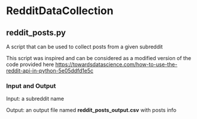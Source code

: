 # RedditDataCollection

## reddit_posts.py
A script that can be used to collect posts from a given subreddit

This script was inspired and can be considered as a modified version of the code provided here 
https://towardsdatascience.com/how-to-use-the-reddit-api-in-python-5e05ddfd1e5c


### Input and Output
Input: a subreddit name

Output: an output file named **reddit_posts_output.csv** with posts info